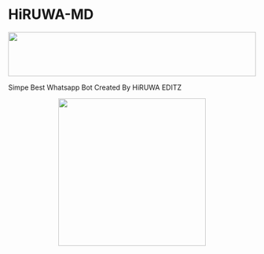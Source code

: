 # HiRUWA-MD

<img src="https://i.imgur.com/dBaSKWF.gif" height="90" width="100%">


Simpe Best Whatsapp Bot Created By HiRUWA EDITZ


<div class = "repo" align = "center">
 
<a href = "#">
<img src = "https://i.ibb.co/20s2zWVL/20250419-095346.png"  width="300" height="300">
